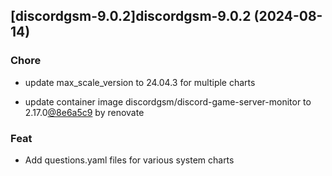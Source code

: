 

## [discordgsm-9.0.2]discordgsm-9.0.2 (2024-08-14)

### Chore



- update max_scale_version to 24.04.3 for multiple charts

- update container image discordgsm/discord-game-server-monitor to 2.17.0[@8e6a5c9](https://github.com/8e6a5c9) by renovate

### Feat



- Add questions.yaml files for various system charts